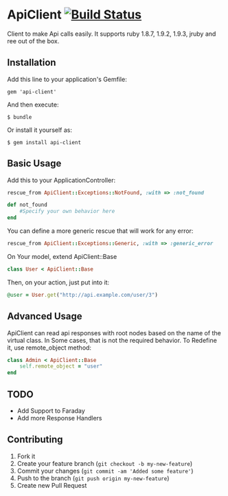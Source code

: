 # ApiClient [![Build Status](https://secure.travis-ci.org/plribeiro3000/api-client.png)](http://travis-ci.org/plribeiro3000/api-client)

Client to make Api calls easily. It supports ruby 1.8.7, 1.9.2, 1.9.3, jruby and ree out of the box.

## Installation

Add this line to your application's Gemfile:

    gem 'api-client'

And then execute:

    $ bundle

Or install it yourself as:

    $ gem install api-client

## Basic Usage

Add this to your ApplicationController:

```ruby
rescue_from ApiClient::Exceptions::NotFound, :with => :not_found

def not_found
    #Specify your own behavior here
end
```

You can define a more generic rescue that will work for any error:

```ruby
rescue_from ApiClient::Exceptions::Generic, :with => :generic_error
```

On Your model, extend ApiClient::Base

```ruby
class User < ApiClient::Base
```

Then, on your action, just put into it:

```ruby
@user = User.get("http://api.example.com/user/3")
```

## Advanced Usage

ApiClient can read api responses with root nodes based on the name of the virtual class.
In Some cases, that is not the required behavior. To Redefine it, use remote_object method:

```ruby
class Admin < ApiClient::Base
    self.remote_object = "user"
end
```

## TODO
   * Add Support to Faraday
   * Add more Response Handlers

## Contributing

1. Fork it
2. Create your feature branch (`git checkout -b my-new-feature`)
3. Commit your changes (`git commit -am 'Added some feature'`)
4. Push to the branch (`git push origin my-new-feature`)
5. Create new Pull Request